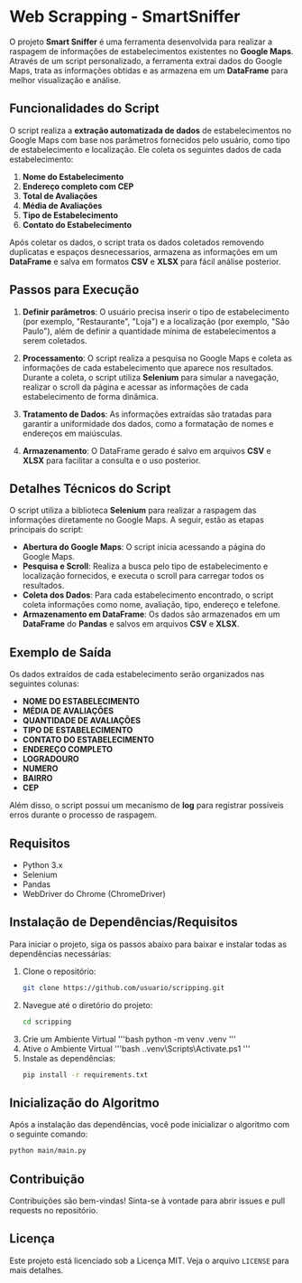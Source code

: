#  Web Scrapping - SmartSniffer

O projeto **Smart Sniffer** é uma ferramenta desenvolvida para realizar a raspagem de informações de estabelecimentos existentes no **Google Maps**. 
Através de um script personalizado, a ferramenta extrai dados do Google Maps, trata as informações obtidas e as armazena em um **DataFrame** para melhor visualização e análise.

## Funcionalidades do Script

O script realiza a **extração automatizada de dados** de estabelecimentos no Google Maps com base nos parâmetros fornecidos pelo usuário, como tipo de estabelecimento e localização. Ele coleta os seguintes dados de cada estabelecimento:

1. **Nome do Estabelecimento**
2. **Endereço completo com CEP**
3. **Total de Avaliações**
4. **Média de Avaliações**
5. **Tipo de Estabelecimento**
6. **Contato do Estabelecimento**

Após coletar os dados, o script trata os dados coletados removendo duplicatas e espaços desnecessarios, armazena as informações em um **DataFrame** e salva em formatos **CSV** e **XLSX** para fácil análise posterior.

## Passos para Execução

1. **Definir parâmetros**: O usuário precisa inserir o tipo de estabelecimento (por exemplo, "Restaurante", "Loja") e a localização (por exemplo, "São Paulo"), além de definir a quantidade mínima de estabelecimentos a serem coletados.
   
2. **Processamento**: O script realiza a pesquisa no Google Maps e coleta as informações de cada estabelecimento que aparece nos resultados. Durante a coleta, o script utiliza **Selenium** para simular a navegação, realizar o scroll da página e acessar as informações de cada estabelecimento de forma dinâmica.

3. **Tratamento de Dados**: As informações extraídas são tratadas para garantir a uniformidade dos dados, como a formatação de nomes e endereços em maiúsculas.

4. **Armazenamento**: O DataFrame gerado é salvo em arquivos **CSV** e **XLSX** para facilitar a consulta e o uso posterior.

## Detalhes Técnicos do Script

O script utiliza a biblioteca **Selenium** para realizar a raspagem das informações diretamente no Google Maps. A seguir, estão as etapas principais do script:

- **Abertura do Google Maps**: O script inicia acessando a página do Google Maps.
- **Pesquisa e Scroll**: Realiza a busca pelo tipo de estabelecimento e localização fornecidos, e executa o scroll para carregar todos os resultados.
- **Coleta dos Dados**: Para cada estabelecimento encontrado, o script coleta informações como nome, avaliação, tipo, endereço e telefone.
- **Armazenamento em DataFrame**: Os dados são armazenados em um **DataFrame** do **Pandas** e salvos em arquivos **CSV** e **XLSX**.

## Exemplo de Saída

Os dados extraídos de cada estabelecimento serão organizados nas seguintes colunas:

- **NOME DO ESTABELECIMENTO**
- **MÉDIA DE AVALIAÇÕES**
- **QUANTIDADE DE AVALIAÇÕES**
- **TIPO DE ESTABELECIMENTO**
- **CONTATO DO ESTABELECIMENTO**
- **ENDEREÇO COMPLETO**
- **LOGRADOURO**
- **NUMERO**
- **BAIRRO**
- **CEP**


Além disso, o script possui um mecanismo de **log** para registrar possíveis erros durante o processo de raspagem.

## Requisitos

- Python 3.x
- Selenium
- Pandas
- WebDriver do Chrome (ChromeDriver)

## Instalação de Dependências/Requisitos

Para iniciar o projeto, siga os passos abaixo para baixar e instalar todas as dependências necessárias:

1. Clone o repositório:
    ```bash
    git clone https://github.com/usuario/scripping.git
    ```
2. Navegue até o diretório do projeto:
    ```bash
    cd scripping
    ```
3. Crie um Ambiente Virtual
    '''bash
    python -m venv .venv
    '''
4. Ative o Ambiente Virtual 
    '''bash
    .\.venv\Scripts\Activate.ps1
    '''
5. Instale as dependências:
    ```bash
    pip install -r requirements.txt
    ```

## Inicialização do Algoritmo

Após a instalação das dependências, você pode inicializar o algoritmo com o seguinte comando:

```bash
python main/main.py
```

## Contribuição

Contribuições são bem-vindas! Sinta-se à vontade para abrir issues e pull requests no repositório.

## Licença

Este projeto está licenciado sob a Licença MIT. Veja o arquivo `LICENSE` para mais detalhes.
